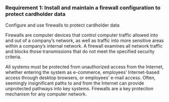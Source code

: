 ### Requirement 1: Install and maintain a firewall configuration to protect cardholder data

Configure and use firewalls to protect cardholder data

Firewalls are computer devices that control computer traffic allowed into and out of a company’s network, as well as traffic into more sensitive areas within a company’s internal network. A firewall examines all network traffic and blocks those transmissions that do not meet the specified security criteria.

All systems must be protected from unauthorized access from the Internet, whether entering the system as e-commerce, employees’ Internet-based access through desktop browsers, or employees’ e-mail access. Often, seemingly insignificant paths to and from the Internet can provide unprotected pathways into key systems. Firewalls are a key protection mechanism for any computer network.

